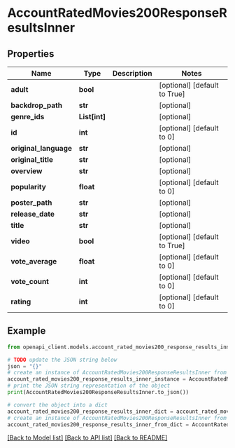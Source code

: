 # AccountRatedMovies200ResponseResultsInner


## Properties

Name | Type | Description | Notes
------------ | ------------- | ------------- | -------------
**adult** | **bool** |  | [optional] [default to True]
**backdrop_path** | **str** |  | [optional] 
**genre_ids** | **List[int]** |  | [optional] 
**id** | **int** |  | [optional] [default to 0]
**original_language** | **str** |  | [optional] 
**original_title** | **str** |  | [optional] 
**overview** | **str** |  | [optional] 
**popularity** | **float** |  | [optional] [default to 0]
**poster_path** | **str** |  | [optional] 
**release_date** | **str** |  | [optional] 
**title** | **str** |  | [optional] 
**video** | **bool** |  | [optional] [default to True]
**vote_average** | **float** |  | [optional] [default to 0]
**vote_count** | **int** |  | [optional] [default to 0]
**rating** | **int** |  | [optional] [default to 0]

## Example

```python
from openapi_client.models.account_rated_movies200_response_results_inner import AccountRatedMovies200ResponseResultsInner

# TODO update the JSON string below
json = "{}"
# create an instance of AccountRatedMovies200ResponseResultsInner from a JSON string
account_rated_movies200_response_results_inner_instance = AccountRatedMovies200ResponseResultsInner.from_json(json)
# print the JSON string representation of the object
print(AccountRatedMovies200ResponseResultsInner.to_json())

# convert the object into a dict
account_rated_movies200_response_results_inner_dict = account_rated_movies200_response_results_inner_instance.to_dict()
# create an instance of AccountRatedMovies200ResponseResultsInner from a dict
account_rated_movies200_response_results_inner_from_dict = AccountRatedMovies200ResponseResultsInner.from_dict(account_rated_movies200_response_results_inner_dict)
```
[[Back to Model list]](../README.md#documentation-for-models) [[Back to API list]](../README.md#documentation-for-api-endpoints) [[Back to README]](../README.md)


